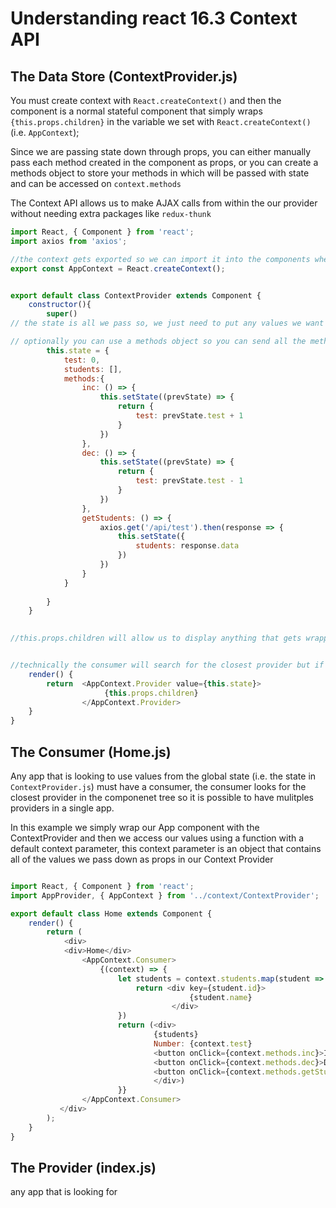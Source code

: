 # Understanding react 16.3 Context API

## The Data Store (ContextProvider.js)

You must create context with `React.createContext()` and then the component is a normal stateful component that simply wraps `{this.props.children}` in the variable we set with `React.createContext()` (i.e. `AppContext`);

Since we are passing state down through props, you can either manually pass each method created in the component as props, or you can create a methods object to store your methods in which will be passed with state and can be accessed on `context.methods`

The Context API allows us to make AJAX calls from within the our provider without needing extra packages like `redux-thunk`

```js
import React, { Component } from 'react';
import axios from 'axios';

//the context gets exported so we can import it into the components where we need global state
export const AppContext = React.createContext();


export default class ContextProvider extends Component {
    constructor(){
        super()
// the state is all we pass so, we just need to put any values we want attached to the child components props into state.

// optionally you can use a methods object so you can send all the methods with state, or you would just need to pass the methods individually through prop naming and passing
        this.state = {
            test: 0,
            students: [],
            methods:{
                inc: () => {
                    this.setState((prevState) => {
                        return {
                            test: prevState.test + 1
                        }
                    })
                },
                dec: () => {
                    this.setState((prevState) => {
                        return {
                            test: prevState.test - 1
                        }
                    })
                },
                getStudents: () => {
                    axios.get('/api/test').then(response => {
                        this.setState({
                            students: response.data
                        })
                    })
                }
            }
            
        }
    }

 
//this.props.children will allow us to display anything that gets wrapped with our ContextProvider while also sending the state as a value of our provider. State gets attached to props and can be accessed by any consumer within the component tree that is wrapped by the provider


//technically the consumer will search for the closest provider but if you have just one provider than it will search for your only provider
    render() {
        return  <AppContext.Provider value={this.state}>
                     {this.props.children}
                </AppContext.Provider>
    }
}
```

## The Consumer (Home.js)

Any app that is looking to use values from the global state (i.e. the state in `ContextProvider.js`) must have a consumer, the consumer looks for the closest provider in the componenet tree so it is possible to have mulitples providers in a single app.

In this example we simply wrap our App component with the ContextProvider and then we access our values using a function with a default context parameter, this context parameter is an object that contains all of the values we pass down as props in our Context Provider

```js

import React, { Component } from 'react';
import AppProvider, { AppContext } from '../context/ContextProvider';

export default class Home extends Component {
    render() {
        return (
            <div>
            <div>Home</div>
                <AppContext.Consumer>
                    {(context) => {
                        let students = context.students.map(student => {
                            return <div key={student.id}>
                                        {student.name}
                                    </div>
                        })
                        return (<div>
                                {students}
                                Number: {context.test}
                                <button onClick={context.methods.inc}>Increment</button>
                                <button onClick={context.methods.dec}>Decrement</button>
                                <button onClick={context.methods.getStudents}>Get Students</button>
                                </div>)
                        }}
                </AppContext.Consumer>
           </div>
        );
    }
}
```

## The Provider (index.js)

any app that is looking for 

